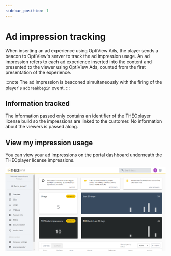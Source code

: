 ```yaml
---
sidebar_position: 1
---
```


# Ad impression tracking

When inserting an ad experience using OptiView Ads, the player sends a beacon to OptiView's server to track the ad impression usage. An ad impression refers to each ad experience inserted into the content and presented to the viewer using OptiView Ads, counted from the first presentation of the experience.

:::note
The ad impression is beaconed simultaneously with the firing of the player's `adbreakbegin` event.
:::

## Information tracked

The information passed only contains an identifier of the THEOplayer license build so the impressions are linked to the customer.
No information about the viewers is passed along.

## View my impression usage

You can view your ad impressions on the portal dashboard underneath the THEOplayer license impressions.

![Portal dashboard](../assets/img/impressions.png)
